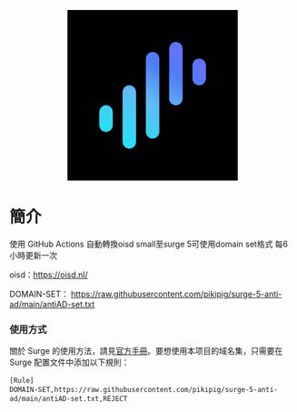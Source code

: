 <p align="center">
<img src="https://raw.githubusercontent.com/pikipig/surge-5-anti-ad/main/pic/surge.jpg" width="300"></img>
</p>

# 簡介
使用 GitHub Actions 自動轉換oisd small至surge 5可使用domain set格式 每6小時更新一次

oisd：https://oisd.nl/

DOMAIN-SET：
https://raw.githubusercontent.com/pikipig/surge-5-anti-ad/main/antiAD-set.txt

### 使用方式

關於 Surge 的使用方法，請見[官方手冊](https://manual.nssurge.com)。要想使用本项目的域名集，只需要在 Surge 配置文件中添加以下規則：

```
[Rule]
DOMAIN-SET,https://raw.githubusercontent.com/pikipig/surge-5-anti-ad/main/antiAD-set.txt,REJECT
```
